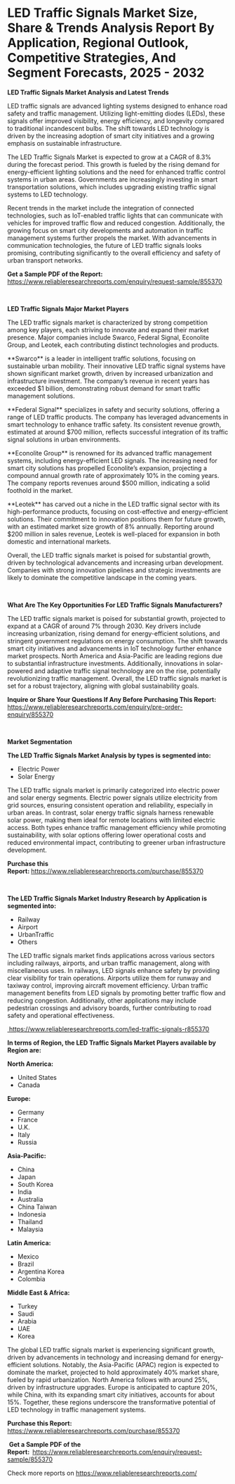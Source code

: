 <p><h1>LED Traffic Signals Market Size, Share & Trends Analysis Report By Application, Regional Outlook, Competitive Strategies, And Segment Forecasts, 2025 - 2032</h1></p><p><strong>LED Traffic Signals Market Analysis and Latest Trends</strong></p>
<p><p>LED traffic signals are advanced lighting systems designed to enhance road safety and traffic management. Utilizing light-emitting diodes (LEDs), these signals offer improved visibility, energy efficiency, and longevity compared to traditional incandescent bulbs. The shift towards LED technology is driven by the increasing adoption of smart city initiatives and a growing emphasis on sustainable infrastructure.</p><p>The LED Traffic Signals Market is expected to grow at a CAGR of 8.3% during the forecast period. This growth is fueled by the rising demand for energy-efficient lighting solutions and the need for enhanced traffic control systems in urban areas. Governments are increasingly investing in smart transportation solutions, which includes upgrading existing traffic signal systems to LED technology.</p><p>Recent trends in the market include the integration of connected technologies, such as IoT-enabled traffic lights that can communicate with vehicles for improved traffic flow and reduced congestion. Additionally, the growing focus on smart city developments and automation in traffic management systems further propels the market. With advancements in communication technologies, the future of LED traffic signals looks promising, contributing significantly to the overall efficiency and safety of urban transport networks.</p></p>
<p><strong>Get a Sample PDF of the Report:&nbsp;</strong> <a href="https://www.reliableresearchreports.com/enquiry/request-sample/855370?utm_campaign=2652&utm_medium=2&utm_source=Github&utm_content=ia&utm_term=06042025&utm_id=led-traffic-signals">https://www.reliableresearchreports.com/enquiry/request-sample/855370</a></p>
<p>&nbsp;</p>
<p><strong>LED Traffic Signals Major Market Players</strong></p>
<p><p>The LED traffic signals market is characterized by strong competition among key players, each striving to innovate and expand their market presence. Major companies include Swarco, Federal Signal, Econolite Group, and Leotek, each contributing distinct technologies and products.</p><p>**Swarco** is a leader in intelligent traffic solutions, focusing on sustainable urban mobility. Their innovative LED traffic signal systems have shown significant market growth, driven by increased urbanization and infrastructure investment. The company’s revenue in recent years has exceeded $1 billion, demonstrating robust demand for smart traffic management solutions.</p><p>**Federal Signal** specializes in safety and security solutions, offering a range of LED traffic products. The company has leveraged advancements in smart technology to enhance traffic safety. Its consistent revenue growth, estimated at around $700 million, reflects successful integration of its traffic signal solutions in urban environments.</p><p>**Econolite Group** is renowned for its advanced traffic management systems, including energy-efficient LED signals. The increasing need for smart city solutions has propelled Econolite’s expansion, projecting a compound annual growth rate of approximately 10% in the coming years. The company reports revenues around $500 million, indicating a solid foothold in the market.</p><p>**Leotek** has carved out a niche in the LED traffic signal sector with its high-performance products, focusing on cost-effective and energy-efficient solutions. Their commitment to innovation positions them for future growth, with an estimated market size growth of 8% annually. Reporting around $200 million in sales revenue, Leotek is well-placed for expansion in both domestic and international markets.</p><p>Overall, the LED traffic signals market is poised for substantial growth, driven by technological advancements and increasing urban development. Companies with strong innovation pipelines and strategic investments are likely to dominate the competitive landscape in the coming years.</p></p>
<p>&nbsp;</p>
<p><strong>What Are The Key Opportunities For LED Traffic Signals Manufacturers?</strong></p>
<p><p>The LED traffic signals market is poised for substantial growth, projected to expand at a CAGR of around 7% through 2030. Key drivers include increasing urbanization, rising demand for energy-efficient solutions, and stringent government regulations on energy consumption. The shift towards smart city initiatives and advancements in IoT technology further enhance market prospects. North America and Asia-Pacific are leading regions due to substantial infrastructure investments. Additionally, innovations in solar-powered and adaptive traffic signal technology are on the rise, potentially revolutionizing traffic management. Overall, the LED traffic signals market is set for a robust trajectory, aligning with global sustainability goals.</p></p>
<p><strong>Inquire or Share Your Questions If Any Before Purchasing This Report:</strong> <a href="https://www.reliableresearchreports.com/enquiry/pre-order-enquiry/855370?utm_campaign=2652&utm_medium=2&utm_source=Github&utm_content=ia&utm_term=06042025&utm_id=led-traffic-signals">https://www.reliableresearchreports.com/enquiry/pre-order-enquiry/855370</a></p>
<p>&nbsp;</p>
<p><strong>Market Segmentation</strong></p>
<p><strong>The LED Traffic Signals Market Analysis by types is segmented into:</strong></p>
<p><ul><li>Electric Power</li><li>Solar Energy</li></ul></p>
<p><p>The LED traffic signals market is primarily categorized into electric power and solar energy segments. Electric power signals utilize electricity from grid sources, ensuring consistent operation and reliability, especially in urban areas. In contrast, solar energy traffic signals harness renewable solar power, making them ideal for remote locations with limited electric access. Both types enhance traffic management efficiency while promoting sustainability, with solar options offering lower operational costs and reduced environmental impact, contributing to greener urban infrastructure development.</p></p>
<p><strong>Purchase this Report:&nbsp;</strong><a href="https://www.reliableresearchreports.com/purchase/855370?utm_campaign=2652&utm_medium=2&utm_source=Github&utm_content=ia&utm_term=06042025&utm_id=led-traffic-signals">https://www.reliableresearchreports.com/purchase/855370</a></p>
<p>&nbsp;</p>
<p><strong>The LED Traffic Signals Market Industry Research by Application is segmented into:</strong></p>
<p><ul><li>Railway</li><li>Airport</li><li>UrbanTraffic</li><li>Others</li></ul></p>
<p><p>The LED traffic signals market finds applications across various sectors including railways, airports, and urban traffic management, along with miscellaneous uses. In railways, LED signals enhance safety by providing clear visibility for train operations. Airports utilize them for runway and taxiway control, improving aircraft movement efficiency. Urban traffic management benefits from LED signals by promoting better traffic flow and reducing congestion. Additionally, other applications may include pedestrian crossings and advisory boards, further contributing to road safety and operational effectiveness.</p></p>
<p><a href="https://www.reliableresearchreports.com/led-traffic-signals-r855370?utm_campaign=2652&utm_medium=2&utm_source=Github&utm_content=ia&utm_term=06042025&utm_id=led-traffic-signals">&nbsp;https://www.reliableresearchreports.com/led-traffic-signals-r855370</a></p>
<p><strong>In terms of Region, the LED Traffic Signals Market Players available by Region are:</strong></p>
<p>
    <p> <strong> North America: </strong>
        <ul>
            <li>United States</li>
            <li>Canada</li>
        </ul>
        </p> 
    <p> <strong> Europe: </strong>
        <ul>
            <li>Germany</li>
            <li>France</li>
            <li>U.K.</li>
            <li>Italy</li>
            <li>Russia</li>
        </ul>
        </p> 
    <p> <strong> Asia-Pacific: </strong>
        <ul>
            <li>China</li>
            <li>Japan</li>
            <li>South Korea</li>
            <li>India</li>
            <li>Australia</li>
            <li>China Taiwan</li>
            <li>Indonesia</li>
            <li>Thailand</li>
            <li>Malaysia</li>
        </ul>
        </p> 
    <p> <strong> Latin America: </strong>
        <ul>
            <li>Mexico</li>
            <li>Brazil</li>
            <li>Argentina Korea</li>
            <li>Colombia</li>
        </ul>
        </p> 
    <p> <strong> Middle East & Africa: </strong>
        <ul>
            <li>Turkey</li>
            <li>Saudi</li>
            <li>Arabia</li>
            <li>UAE</li>
            <li>Korea</li>
        </ul>
    </p>
    </p>
<p><p>The global LED traffic signals market is experiencing significant growth, driven by advancements in technology and increasing demand for energy-efficient solutions. Notably, the Asia-Pacific (APAC) region is expected to dominate the market, projected to hold approximately 40% market share, fueled by rapid urbanization. North America follows with around 25%, driven by infrastructure upgrades. Europe is anticipated to capture 20%, while China, with its expanding smart city initiatives, accounts for about 15%. Together, these regions underscore the transformative potential of LED technology in traffic management systems.</p></p>
<p><strong>Purchase this Report: </strong><a href="https://www.reliableresearchreports.com/purchase/855370?utm_campaign=2652&utm_medium=2&utm_source=Github&utm_content=ia&utm_term=06042025&utm_id=led-traffic-signals">https://www.reliableresearchreports.com/purchase/855370</a></p>
<p>&nbsp;<strong>Get a Sample PDF of the Report:&nbsp;&nbsp;</strong><a href="https://www.reliableresearchreports.com/enquiry/request-sample/855370?utm_campaign=2652&utm_medium=2&utm_source=Github&utm_content=ia&utm_term=06042025&utm_id=led-traffic-signals">https://www.reliableresearchreports.com/enquiry/request-sample/855370</a></p>
<p><strong></strong></p>
<p>Check more reports on <a href="https://www.reliableresearchreports.com/?utm_campaign=2652&utm_medium=2&utm_source=Github&utm_content=ia&utm_term=06042025&utm_id=led-traffic-signals">https://www.reliableresearchreports.com/</a></p>